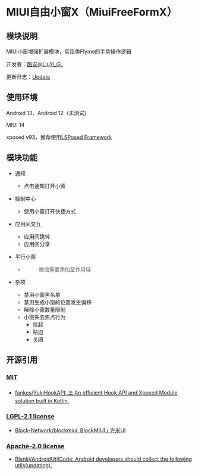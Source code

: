 # MIUI自由小窗X（MiuiFreeFormX）

## 模块说明

MIUI小窗增强扩展模块，实现类Flyme的手势操作逻辑

开发者：[酷安@LiuYi_GL](http://www.coolapk.com/u/1735098)

更新日志：[Update](https://github.com/LiuYiGL/MiFreeFormX/blob/master/update_log.md)

## 使用环境

Android 13、Android 12（未测试）

MIUI 14

xposed v93，推荐使用[LSPosed Framework ](https://github.com/LSPosed/LSPosed)

## 模块功能

+ 通知
  + 点击通知打开小窗
  
+ 控制中心
  + 使用小窗打开快捷方式
  
+ 应用间交互
  + 应用间跳转
  + 应用间分享
  
+ 平行小窗

  + > 微信需要添加至作用域


+ 杂项
  + 禁用小窗黑名单
  + 禁用生成小窗的位置发生偏移
  + 解除小窗数量限制
  + 小窗失去焦点行为
    + 挂起
    + 贴边
    + 关闭

## 开源引用

### [MIT](https://choosealicense.com/licenses/mit)

+ [fankes/YukiHookAPI: ⛱️ An efficient Hook API and Xposed Module solution built in Kotlin.](https://github.com/fankes/YukiHookAPI)

### [LGPL-2.1 license](https://github.com/Block-Network/blockmiui/blob/NewApi/LICENSE)

+ [Block-Network/blockmiui: BlockMIUI / 方米UI](https://github.com/Block-Network/blockmiui)

### [Apache-2.0 license](https://github.com/Blankj/AndroidUtilCode/blob/master/LICENSE)

+ [Blankj/AndroidUtilCode: Android developers should collect the following utils(updating).](https://github.com/Blankj/AndroidUtilCode)
